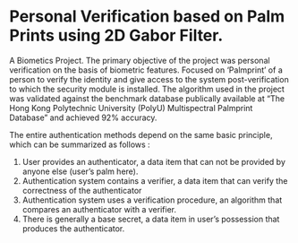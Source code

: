 # Personal Verification based on Palm Prints using 2D Gabor Filter. 
A Biometics Project. The primary objective of the project was personal verification on the basis of biometric features. 
Focused on ‘Palmprint’ of a person to verify the identity and give access to the system post-verification to which the 
security module is installed. The algorithm used in the project was validated against the benchmark database publically 
available at “The Hong Kong Polytechnic University (PolyU) Multispectral Palmprint Database” and achieved 92% accuracy.


The entire authentication methods depend on the same basic principle, which can be summarized as follows :
1) User provides an authenticator, a data item that can not be provided by anyone else (user’s palm here).
2) Authentication system contains a verifier, a data item that can verify the correctness of the authenticator
3) Authentication system uses a verification procedure, an algorithm that compares an authenticator with a verifier.
4) There is generally a base secret, a data item in user’s possession that	produces the authenticator.

